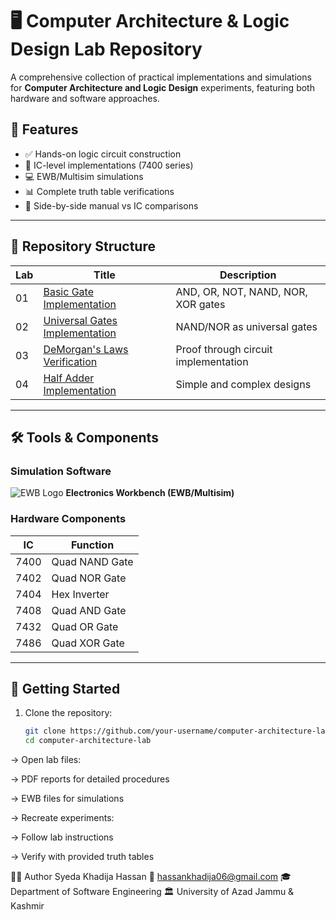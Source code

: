 
# 🖥️ Computer Architecture & Logic Design Lab Repository

A comprehensive collection of practical implementations and simulations for **Computer Architecture and Logic Design** experiments, featuring both hardware and software approaches.

## 🌟 Features

- ✅ Hands-on logic circuit construction
- 🔌 IC-level implementations (7400 series)
- 💻 EWB/Multisim simulations
- 📊 Complete truth table verifications
- 🔄 Side-by-side manual vs IC comparisons

---

## 📂 Repository Structure

| Lab | Title | Description |
|-----|-------|-------------|
| 01 | [Basic Gate Implementation](#) | AND, OR, NOT, NAND, NOR, XOR gates |
| 02 | [Universal Gates Implementation](#) | NAND/NOR as universal gates |
| 03 | [DeMorgan's Laws Verification](#) | Proof through circuit implementation |
| 04 | [Half Adder Implementation](#) | Simple and complex designs |

---

## 🛠️ Tools & Components

### Simulation Software
![EWB Logo](https://img.icons8.com/color/48/000000/circuit.png) **Electronics Workbench (EWB/Multisim)**

### Hardware Components
| IC | Function |
|----|----------|
| 7400 | Quad NAND Gate |
| 7402 | Quad NOR Gate |
| 7404 | Hex Inverter |
| 7408 | Quad AND Gate |
| 7432 | Quad OR Gate |
| 7486 | Quad XOR Gate |

---

## 🚀 Getting Started

1. Clone the repository:
   ```bash
   git clone https://github.com/your-username/computer-architecture-lab.git
   cd computer-architecture-lab
-> Open lab files:

-> PDF reports for detailed procedures

-> EWB files for simulations

-> Recreate experiments:

-> Follow lab instructions

-> Verify with provided truth tables

👩‍💻 Author
Syeda Khadija Hassan
📧 hassankhadija06@gmail.com
🎓 Department of Software Engineering
🏛 University of Azad Jammu & Kashmir
